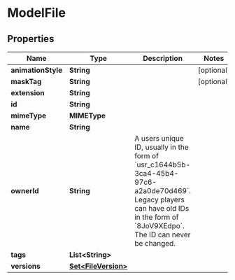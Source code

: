 

# ModelFile



## Properties

| Name | Type | Description | Notes |
|------------ | ------------- | ------------- | -------------|
|**animationStyle** | **String** |  |  [optional] |
|**maskTag** | **String** |  |  [optional] |
|**extension** | **String** |  |  |
|**id** | **String** |  |  |
|**mimeType** | **MIMEType** |  |  |
|**name** | **String** |  |  |
|**ownerId** | **String** | A users unique ID, usually in the form of &#x60;usr_c1644b5b-3ca4-45b4-97c6-a2a0de70d469&#x60;. Legacy players can have old IDs in the form of &#x60;8JoV9XEdpo&#x60;. The ID can never be changed. |  |
|**tags** | **List&lt;String&gt;** |   |  |
|**versions** | [**Set&lt;FileVersion&gt;**](FileVersion.md) |   |  |



